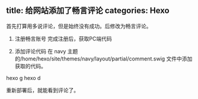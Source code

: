 title: 给网站添加了畅言评论
categories: Hexo
---

首先打算用多说评论，但是始终没有成功。后修改为畅言评论。

1. 注册畅言账号
   完成注册后，获取PC端代码

2. 添加评论代码
   在 navy 主题的/home/hexo/site/themes/navy/layout/partial/comment.swig 文件中添加获取的代码。

hexo g
hexo d

重新部署后，就能看到评论了。
